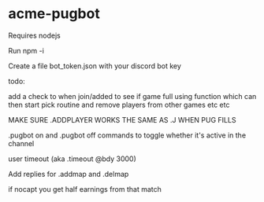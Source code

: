 # acme-pugbot

Requires nodejs

Run npm -i

Create a file bot_token.json with your discord bot key





todo:

add a check to when join/added to see if game full using function which can then start pick routine and remove players from other games etc etc

MAKE SURE .ADDPLAYER WORKS THE SAME AS .J WHEN PUG FILLS

.pugbot on and .pugbot off commands to toggle whether it's active in the channel

user timeout (aka .timeout @bdy 3000)

Add replies for .addmap and .delmap

if nocapt you get half earnings from that match